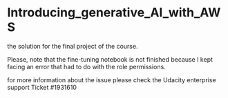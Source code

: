 # Introducing_generative_AI_with_AWS
the solution for the final project of the course.

Please, note that the fine-tuning notebook is not finished because I kept facing an error that had to do with the role permissions.

for more information about the issue please check the Udacity enterprise support Ticket #1931610
